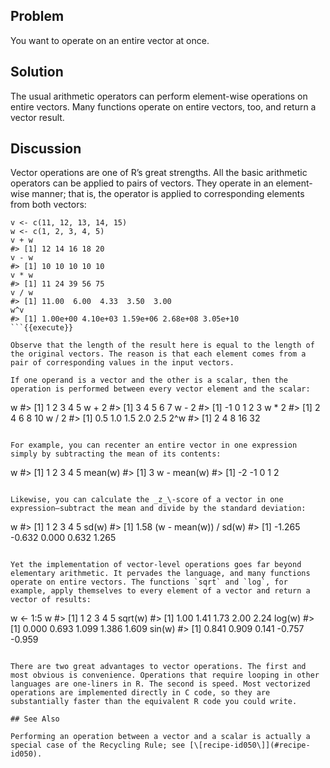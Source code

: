 ## Problem

You want to operate on an entire vector at once.

## Solution

The usual arithmetic operators can perform element-wise operations on entire vectors. Many functions operate on entire vectors, too, and return a vector result.

## Discussion

Vector operations are one of R’s great strengths. All the basic arithmetic operators can be applied to pairs of vectors. They operate in an element-wise manner; that is, the operator is applied to corresponding elements from both vectors:

```
v <- c(11, 12, 13, 14, 15)
w <- c(1, 2, 3, 4, 5)
v + w
#> [1] 12 14 16 18 20
v - w
#> [1] 10 10 10 10 10
v * w
#> [1] 11 24 39 56 75
v / w
#> [1] 11.00  6.00  4.33  3.50  3.00
w^v
#> [1] 1.00e+00 4.10e+03 1.59e+06 2.68e+08 3.05e+10
```{{execute}}

Observe that the length of the result here is equal to the length of the original vectors. The reason is that each element comes from a pair of corresponding values in the input vectors.

If one operand is a vector and the other is a scalar, then the operation is performed between every vector element and the scalar:

```
w
#> [1] 1 2 3 4 5
w + 2
#> [1] 3 4 5 6 7
w - 2
#> [1] -1  0  1  2  3
w * 2
#> [1]  2  4  6  8 10
w / 2
#> [1] 0.5 1.0 1.5 2.0 2.5
2^w
#> [1]  2  4  8 16 32
```{{execute}}

For example, you can recenter an entire vector in one expression simply by subtracting the mean of its contents:

```
w
#> [1] 1 2 3 4 5
mean(w)
#> [1] 3
w - mean(w)
#> [1] -2 -1  0  1  2
```{{execute}}

Likewise, you can calculate the _z_\-score of a vector in one expression—subtract the mean and divide by the standard deviation:

```
w
#> [1] 1 2 3 4 5
sd(w)
#> [1] 1.58
(w - mean(w)) / sd(w)
#> [1] -1.265 -0.632  0.000  0.632  1.265
```{{execute}}

Yet the implementation of vector-level operations goes far beyond elementary arithmetic. It pervades the language, and many functions operate on entire vectors. The functions `sqrt` and `log`, for example, apply themselves to every element of a vector and return a vector of results:

```
w <- 1:5
w
#> [1] 1 2 3 4 5
sqrt(w)
#> [1] 1.00 1.41 1.73 2.00 2.24
log(w)
#> [1] 0.000 0.693 1.099 1.386 1.609
sin(w)
#> [1]  0.841  0.909  0.141 -0.757 -0.959
```{{execute}}

There are two great advantages to vector operations. The first and most obvious is convenience. Operations that require looping in other languages are one-liners in R. The second is speed. Most vectorized operations are implemented directly in C code, so they are substantially faster than the equivalent R code you could write.

## See Also

Performing an operation between a vector and a scalar is actually a special case of the Recycling Rule; see [\[recipe-id050\]](#recipe-id050).